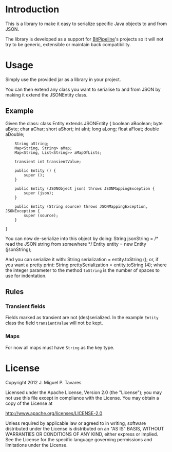 # Introduction

This is a library to make it easy to serialize specific Java objects to and from JSON.

The library is developed as a support for [BitPipeline](http://www.bitpipeline.eu/)'s projects so it will not try to be generic, extensible or maintain back compatibility.

# Usage

Simply use the provided jar as a library in your project.

You can then extend any class you want to serialise to and from JSON by making it extend the JSONEntity class.

## Example

Given the class:
	class Entity extends JSONEntity {
		boolean aBoolean;
		byte aByte;
		char aChar;
		short aShort;
		int aInt;
		long aLong;
		float aFloat;
		double aDouble;

		String aString;
		Map<String, String> aMap;
		Map<String, List<String>> aMapOfLists;

		transient int transientValue;

		public Entity () {
			super ();
		}

		public Entity (JSONObject json) throws JSONMappingException {
			super (json);
		}

		public Entity (String source) throws JSONMappingException, JSONException {
			super (source);
		}

	}

You can now de-serialize into this object by doing:
	String jsonString = /* read the JSON string from somewhere */
	Entity entity = new Entity (jsonString);

And you can serialize it with:
	String serialization = entity.toString ();
or, if you want a pretty print:
	String prettySerialization = entity.toString (4);
where the integer parameter to the method `toString` is the number of spaces to
use for indentation.

## Rules

### Transient fields
Fields marked as transient are not (des)serialized. In the example `Entity` class the field  `transientValue` will not be kept.

### Maps
For now all maps must have `String` as the key type.


# License

Copyright 2012 J. Miguel P. Tavares

Licensed under the Apache License, Version 2.0 (the "License");
you may not use this file except in compliance with the License.
You may obtain a copy of the License at

   http://www.apache.org/licenses/LICENSE-2.0

Unless required by applicable law or agreed to in writing, software
distributed under the License is distributed on an "AS IS" BASIS,
WITHOUT WARRANTIES OR CONDITIONS OF ANY KIND, either express or implied.
See the License for the specific language governing permissions and
limitations under the License.